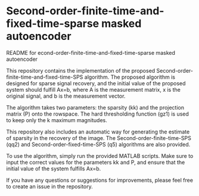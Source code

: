 # Second-order-finite-time-and-fixed-time-sparse masked autoencoder

README for econd-order-finite-time-and-fixed-time-sparse masked autoencoder

This repository contains the implementation of the proposed Second-order-finite-time-and-fixed-time-SPS algorithm. The proposed algorithm is designed for sparse signal recovery, and the initial value of the proposed system should fulfill Ax=b, where A is the measurement matrix, x is the original signal, and b is the measurement vector.

The algorithm takes two parameters: the sparsity (kk) and the projection matrix (P) onto the rowspace. The hard thresholding function (gz1) is used to keep only the k maximum magnitudes.

This repository also includes an automatic way for generating the estimate of sparsity in the recovery of the image. The Second-order-finite-time-SPS (qq2) and Second-order-fixed-time-SPS (q5) algorithms are also provided.

To use the algorithm, simply run the provided MATLAB scripts. Make sure to input the correct values for the parameters kk and P, and ensure that the initial value of the system fulfills Ax=b.

If you have any questions or suggestions for improvements, please feel free to create an issue in the repository.
